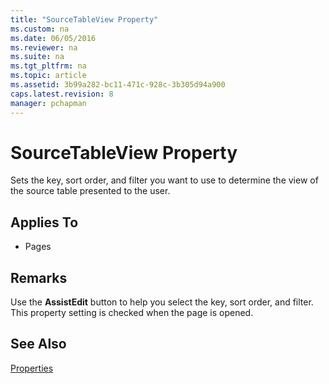 ```yaml
---
title: "SourceTableView Property"
ms.custom: na
ms.date: 06/05/2016
ms.reviewer: na
ms.suite: na
ms.tgt_pltfrm: na
ms.topic: article
ms.assetid: 3b99a282-bc11-471c-928c-3b305d94a900
caps.latest.revision: 8
manager: pchapman
---
```

# SourceTableView Property
Sets the key, sort order, and filter you want to use to determine the view of the source table presented to the user.  
  
## Applies To  
  
-   Pages  
  
## Remarks  
 Use the **AssistEdit** button to help you select the key, sort order, and filter. This property setting is checked when the page is opened.  
  
## See Also  
 [Properties](../dynamics-nav/Properties.md)